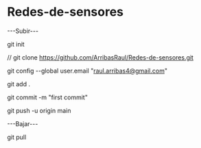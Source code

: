 # Redes-de-sensores

---Subir---

git init

// git clone <https://github.com/ArribasRaul/Redes-de-sensores.git>

git config --global user.email "raul.arribas4@gmail.com"

git add .

git commit -m "first commit"

git push -u origin main


---Bajar---

git pull

